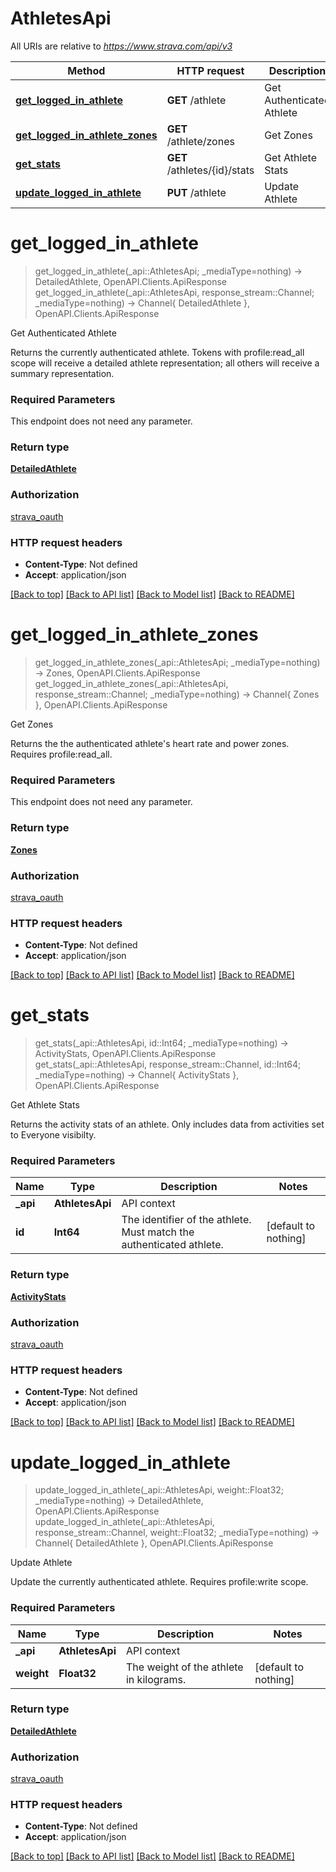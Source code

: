 # AthletesApi

All URIs are relative to *https://www.strava.com/api/v3*

Method | HTTP request | Description
------------- | ------------- | -------------
[**get_logged_in_athlete**](AthletesApi.md#get_logged_in_athlete) | **GET** /athlete | Get Authenticated Athlete
[**get_logged_in_athlete_zones**](AthletesApi.md#get_logged_in_athlete_zones) | **GET** /athlete/zones | Get Zones
[**get_stats**](AthletesApi.md#get_stats) | **GET** /athletes/{id}/stats | Get Athlete Stats
[**update_logged_in_athlete**](AthletesApi.md#update_logged_in_athlete) | **PUT** /athlete | Update Athlete


# **get_logged_in_athlete**
> get_logged_in_athlete(_api::AthletesApi; _mediaType=nothing) -> DetailedAthlete, OpenAPI.Clients.ApiResponse <br/>
> get_logged_in_athlete(_api::AthletesApi, response_stream::Channel; _mediaType=nothing) -> Channel{ DetailedAthlete }, OpenAPI.Clients.ApiResponse

Get Authenticated Athlete

Returns the currently authenticated athlete. Tokens with profile:read_all scope will receive a detailed athlete representation; all others will receive a summary representation.

### Required Parameters
This endpoint does not need any parameter.

### Return type

[**DetailedAthlete**](DetailedAthlete.md)

### Authorization

[strava_oauth](../README.md#strava_oauth)

### HTTP request headers

 - **Content-Type**: Not defined
 - **Accept**: application/json

[[Back to top]](#) [[Back to API list]](../README.md#api-endpoints) [[Back to Model list]](../README.md#models) [[Back to README]](../README.md)

# **get_logged_in_athlete_zones**
> get_logged_in_athlete_zones(_api::AthletesApi; _mediaType=nothing) -> Zones, OpenAPI.Clients.ApiResponse <br/>
> get_logged_in_athlete_zones(_api::AthletesApi, response_stream::Channel; _mediaType=nothing) -> Channel{ Zones }, OpenAPI.Clients.ApiResponse

Get Zones

Returns the the authenticated athlete's heart rate and power zones. Requires profile:read_all.

### Required Parameters
This endpoint does not need any parameter.

### Return type

[**Zones**](Zones.md)

### Authorization

[strava_oauth](../README.md#strava_oauth)

### HTTP request headers

 - **Content-Type**: Not defined
 - **Accept**: application/json

[[Back to top]](#) [[Back to API list]](../README.md#api-endpoints) [[Back to Model list]](../README.md#models) [[Back to README]](../README.md)

# **get_stats**
> get_stats(_api::AthletesApi, id::Int64; _mediaType=nothing) -> ActivityStats, OpenAPI.Clients.ApiResponse <br/>
> get_stats(_api::AthletesApi, response_stream::Channel, id::Int64; _mediaType=nothing) -> Channel{ ActivityStats }, OpenAPI.Clients.ApiResponse

Get Athlete Stats

Returns the activity stats of an athlete. Only includes data from activities set to Everyone visibilty.

### Required Parameters

Name | Type | Description  | Notes
------------- | ------------- | ------------- | -------------
 **_api** | **AthletesApi** | API context | 
**id** | **Int64**| The identifier of the athlete. Must match the authenticated athlete. | [default to nothing]

### Return type

[**ActivityStats**](ActivityStats.md)

### Authorization

[strava_oauth](../README.md#strava_oauth)

### HTTP request headers

 - **Content-Type**: Not defined
 - **Accept**: application/json

[[Back to top]](#) [[Back to API list]](../README.md#api-endpoints) [[Back to Model list]](../README.md#models) [[Back to README]](../README.md)

# **update_logged_in_athlete**
> update_logged_in_athlete(_api::AthletesApi, weight::Float32; _mediaType=nothing) -> DetailedAthlete, OpenAPI.Clients.ApiResponse <br/>
> update_logged_in_athlete(_api::AthletesApi, response_stream::Channel, weight::Float32; _mediaType=nothing) -> Channel{ DetailedAthlete }, OpenAPI.Clients.ApiResponse

Update Athlete

Update the currently authenticated athlete. Requires profile:write scope.

### Required Parameters

Name | Type | Description  | Notes
------------- | ------------- | ------------- | -------------
 **_api** | **AthletesApi** | API context | 
**weight** | **Float32**| The weight of the athlete in kilograms. | [default to nothing]

### Return type

[**DetailedAthlete**](DetailedAthlete.md)

### Authorization

[strava_oauth](../README.md#strava_oauth)

### HTTP request headers

 - **Content-Type**: Not defined
 - **Accept**: application/json

[[Back to top]](#) [[Back to API list]](../README.md#api-endpoints) [[Back to Model list]](../README.md#models) [[Back to README]](../README.md)

